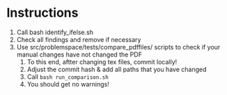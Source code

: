 # Instructions

1. Call bash identify_ifelse.sh <path-to-TPMS-root>
2. Check all findings and remove if necessary
3. Use src/problemspace/tests/compare_pdffiles/ scripts to check if your manual changes have not changed the PDF
   1. To this end, aftter changing tex files, commit locally!
   2. Adjust the commit hash & add all paths that you have changed
   3. Call ```bash run_comparison.sh``` 
   4. You should get no warnings!
